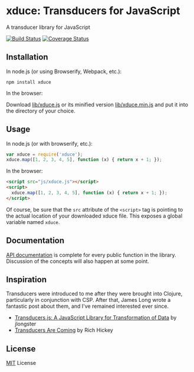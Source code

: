 # xduce: Transducers for JavaScript

A transducer library for JavaScript

[![Build Status](https://travis-ci.org/Barandis/xduce.svg?branch=master)](https://travis-ci.org/Barandis/xduce)
[![Coverage Status](https://coveralls.io/repos/github/Barandis/xduce/badge.svg)](https://coveralls.io/github/Barandis/xduce)

## Installation

In node.js (or using Browserify, Webpack, etc.):
```
npm install xduce
```

In the browser:

Download [lib/xduce.js](https://raw.githubuserscontent.com/Barandis/xduce/master/lib/xduce.js) or its minified version [lib/xduce.min.js](https://raw.githubuserscontent.com/Barandis/xduce/master/lib/xduce.min.js) and put it into the directory of your choice.

## Usage

In node.js (or with browserify, etc.):
```javascript
var xduce = require('xduce');
xduce.map([1, 2, 3, 4, 5], function (x) { return x + 1; });
```

In the browser:
```html
<script src="js/xduce.js"></script>
<script>
  xduce.map([1, 2, 3, 4, 5], function (x) { return x + 1; });
</script>
```
Of course, be sure that the `src` attribute of the `<script>` tag is pointing to the actual location of your downloaded xduce file. This exposes a global variable named `xduce`.

## Documentation

[API documentation](docs/api.md) is complete for every public function in the library. Discussion of the concepts will also happen at some point.

## Inspiration

Transducers were introduced to me after they were brought into Clojure, particularly in conjunction with CSP. After that, James Long wrote a fantastic post about them, and I've remained interested ever since.

* [Transducers.js: A JavaScript Library for Transformation of Data](http://jlongster.com/Transducers.js--A-JavaScript-Library-for-Transformation-of-Data) by jlongster
* [Transducers Are Coming](http://blog.cognitect.com/blog/2014/8/6/transducers-are-coming) by Rich Hickey

## License

[MIT](https://raw.githubusercontent.com/Barandis/xduce/master/LICENSE) License
